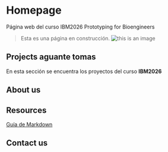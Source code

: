 # Homepage
Página web del curso IBM2026 Prototyping for Bioengineers

> Esta es una página en construcción.
![this is an image](https://github.com/ibm2026/ibm2026.github.io/compare/main...matiashl27:ibm2026.github.io:main#diff-afc5882d7d17917e8c2351e893f7120af91cccd4f99d0c310cb40cbe79ccf67d)

## Projects aguante tomas

En esta sección se encuentra los proyectos del curso **IBM2026**

## About us

## Resources

[Guía de Markdown](https://www.markdownguide.org/basic-syntax)

## Contact us
